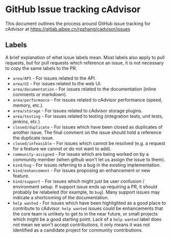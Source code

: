 # GitHub Issue tracking cAdvisor

This document outlines the process around GitHub issue tracking for cAdvisor at https://gitlab.aibee.cn/rpzhang/cadvisor/issues

## Labels

A brief explanation of what issue labels mean. Most labels also apply to pull requests, but for pull
requests which reference an issue, it is not necessary to copy the same labels to the PR.

- `area/API` - For issues related to the API.
- `area/UI` - For issues related to the web UI.
- `area/documentation` - For issues related to the documentation (inline comments or markdown).
- `area/performance` - For issues related to cAdvisor performance (speed, memory, etc.).
- `area/storage` - For issues related to cAdvisor storage plugins.
- `area/testing` - For issues related to testing (integration tests, unit tests, jenkins, etc.)
- `closed/duplicate` - For issues which have been closed as duplicates of another issue. The final
  comment on the issue should hold a reference the duplicate issue.
- `closed/infeasible` - For issues which cannot be resolved (e.g. a request for a feature we cannot
  or do not want to add).
- `community-assigned` - For issues which are being worked on by a community member (when github won't let us assign the issue to them).
- `kind/bug` - For issues referring to a bug in the existing implementation.
- `kind/enhancement` - For issues proposing an enhancement or new feature.
- `kind/support` - For issues which might just be user confusion / environment setup. If support
  issue ends up requiring a PR, it should probably be relabeled (for example, to `bug`). Many
  support issues may indicate a shortcoming of the documentation.
- `help wanted` - For issues which have been highlighted as a good place to contribute to
  cAdvisor. `help wanted` issues could be enhancements that the core team is unlikely to get to in
  the near future, or small projects which might be a good starting point. Lack of a `help wanted`
  label does not mean we won't accept contributions, it only means it was not identified as a
  candidate project for community contributions.
